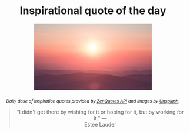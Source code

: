 
<div align="center">

# Inspirational quote of the day

<img src="./data/photo.jpeg" alt="Beautiful nature photo" width="320" height="180">

<sub><i>Daily dose of inspiration quotes provided by [ZenQuotes API](https://zenquotes.io/) and images by [Unsplash](https://unsplash.com/).</i></sub>


<blockquote>&ldquo;I didn't get there by wishing for it or hoping for it, but by working for it.&rdquo; &mdash; <footer>Estee Lauder</footer></blockquote>

</div>
